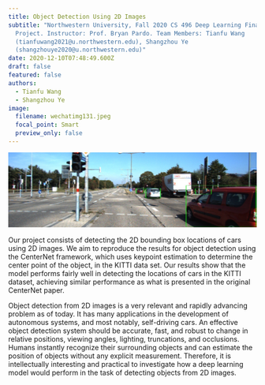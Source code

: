 ```yaml
---
title: Object Detection Using 2D Images
subtitle: "Northwestern University, Fall 2020 CS 496 Deep Learning Final
  Project. Instructor: Prof. Bryan Pardo. Team Members: Tianfu Wang
  (tianfuwang2021@u.northwestern.edu), Shangzhou Ye
  (shangzhouye2020@u.northwestern.edu)"
date: 2020-12-10T07:48:49.600Z
draft: false
featured: false
authors:
  - Tianfu Wang
  - Shangzhou Ye
image:
  filename: wechatimg131.jpeg
  focal_point: Smart
  preview_only: false
---
```

![Bounding box detection result of a example image.](wechatimg131.jpeg "Bounding box detection result of a example image.")

Our project consists of detecting the 2D bounding box locations of cars using 2D images. We aim to reproduce the results for object detection using the CenterNet framework, which uses keypoint estimation to determine the center point of the object, in the KITTI data set. Our results show that the model performs fairly well in detecting the locations of cars in the KITTI dataset, achieving similar performance as what is presented in the original CenterNet paper.

Object detection from 2D images is a very relevant and rapidly advancing problem as of today. It has many applications in the development of autonomous systems, and most notably, self-driving cars. An effective object detection system should be accurate, fast, and robust to change in relative positions, viewing angles, lighting, truncations, and occlusions. Humans instantly recognize their surrounding objects and  can  estimate the position of objects without any explicit measurement. Therefore, it is intellectually interesting and practical to investigate how a deep learning model would perform in the task of detecting objects from 2D images.